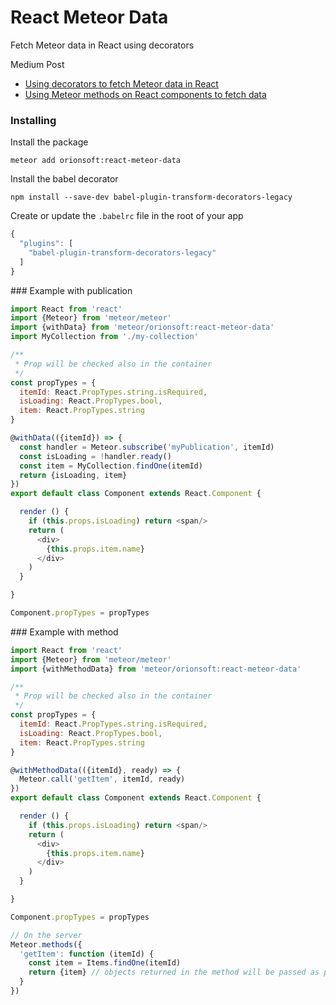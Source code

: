 # React Meteor Data

Fetch Meteor data in React using decorators

Medium Post

- [Using decorators to fetch Meteor data in React](https://medium.com/orionsoft/using-decorators-to-fetch-meteor-data-in-react-419a6869400c)
- [Using Meteor methods on React components to fetch data](https://medium.com/orionsoft/using-meteor-methods-on-react-components-to-fetch-data-8f98431a6252)

### Installing

Install the package

```
meteor add orionsoft:react-meteor-data
```

Install the babel decorator

```
npm install --save-dev babel-plugin-transform-decorators-legacy
```

Create or update the ```.babelrc``` file in the root of your app

```js
{
  "plugins": [
    "babel-plugin-transform-decorators-legacy"
  ]
}
```

### Example with publication

```js
import React from 'react'
import {Meteor} from 'meteor/meteor'
import {withData} from 'meteor/orionsoft:react-meteor-data'
import MyCollection from './my-collection'

/**
 * Prop will be checked also in the container
 */
const propTypes = {
  itemId: React.PropTypes.string.isRequired,
  isLoading: React.PropTypes.bool,
  item: React.PropTypes.string
}

@withData(({itemId}) => {
  const handler = Meteor.subscribe('myPublication', itemId)
  const isLoading = !handler.ready()
  const item = MyCollection.findOne(itemId)
  return {isLoading, item}
})
export default class Component extends React.Component {

  render () {
    if (this.props.isLoading) return <span/>
    return (
      <div>
        {this.props.item.name}
      </div>
    )
  }

}

Component.propTypes = propTypes
```

### Example with method

```js
import React from 'react'
import {Meteor} from 'meteor/meteor'
import {withMethodData} from 'meteor/orionsoft:react-meteor-data'

/**
 * Prop will be checked also in the container
 */
const propTypes = {
  itemId: React.PropTypes.string.isRequired,
  isLoading: React.PropTypes.bool,
  item: React.PropTypes.string
}

@withMethodData(({itemId}, ready) => {
  Meteor.call('getItem', itemId, ready)
})
export default class Component extends React.Component {

  render () {
    if (this.props.isLoading) return <span/>
    return (
      <div>
        {this.props.item.name}
      </div>
    )
  }

}

Component.propTypes = propTypes

// On the server
Meteor.methods({
  'getItem': function (itemId) {
    const item = Items.findOne(itemId)
    return {item} // objects returned in the method will be passed as props
  }
})
```
